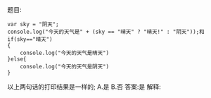 题目:

    var sky = "阴天";
    console.log("今天的天气是" + (sky == "晴天" ? "晴天!" : "阴天"));和
    if(sky=="晴天")
    {
        console.log("今天的天气是晴天")
    }else{
        console.log("今天的天气是阴天")
    }
以上两句话的打印结果是一样的;
A.是
B.否
答案:是
解释:
